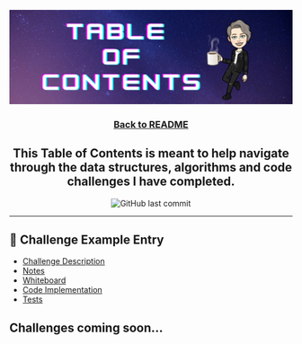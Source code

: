 ![table of contents img](./assets/tableofcontents.png)

<h3 align="center"><a href="./README.md">Back to README</a><h3>

<h2 align="center"> This Table of Contents is meant to help navigate through the data structures, algorithms and code challenges I have completed.</h2>

<p align="center">
<img alt="GitHub last commit" src="https://img.shields.io/github/last-commit/HexxKing/data_structures_and_algorithms?color=blueviolet&style=for-the-badge">
</p>

-----------------------------------------------

  <!-- category = data structures or code challenge -->
## 🌟 Challenge Example Entry

  - [Challenge Description](./data_structures_and_algorithms/example_catagory/example_challenge/example_challenge_README.md) 
  - [Notes](./notes/example_challenge_notes.md)
  - [Whiteboard](./whiteboards/example_whiteboard.jpeg)
  - [Code Implementation](./example_catagory/example_challenge/example_challenge.py)
  - [Tests](tests/test_challenge.py)

## Challenges coming soon...
